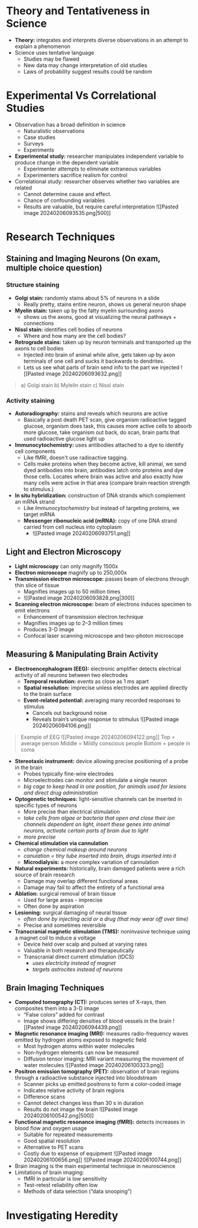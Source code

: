 # Theory and Tentativeness in Science
- **Theory:** integrates and interprets diverse observations in an attempt to explain a phenomenon
- Science uses tentative language
	- Studies may be flawed
	- New data may change interpretation of old studies
	- Laws of probability suggest results could be random
# Experimental Vs Correlational Studies
- Observation has a broad definition in science
	- Naturalistic observations
	- Case studies
	- Surveys
	- Experiments
- **Experimental study:** researcher manipulates independent variable to produce change in the dependent variable
	- Experimenter attempts to eliminate extraneous variables
	- Experimenters sacrifice realism for control
- Correlational study: researcher observes whether two variables are related
	- Cannot determine cause and effect.
	- Chance of confounding variables
	- Results are valuable, but require careful interpretation
![[Pasted image 20240206093535.png|500]]
# Research Techniques
## Staining and Imaging Neurons (On exam, multiple choice question)
### Structure staining
- **Golgi stain:** randomly stains about 5% of neurons in a slide
	- Really pretty, stains entire neuron, shows us general neuron shape
- **Myelin stain:** taken up by the fatty myelin surrounding axons
	- shows us the axons, good at visualizing the neural pathways + connections
- **Nissl stain:** identifies cell bodies of neurons
	- Where and how many are the cell bodies?
- **Retrograde stains:** taken up by neuron terminals and transported up the axons to cell bodies
	- Injected into brain of animal while alive, gets taken up by axon terminals of one cell and sucks it backwards to dendrites.
	- Lets us see what parts of brain send info to the part we injected
![[Pasted image 20240206093632.png]]
> a) Golgi stain
> b) Mylelin stain
> c) Nissl stain
### Activity staining
- **Autoradiography:** stains and reveals which neurons are active
	- Basically a post death PET scan, give organism radioactive tagged glucose, organism does task, this causes more active cells to absorb more glucose, take organism out back, do scan, brain parts that used radioactive glucose light up
- **Immunocytochemistry:** uses antibodies attached to a dye to identify cell components
	- Like fMRI, doesn't use radioactive tagging.
	- Cells make proteins when they become active, kill animal, we send dyed antibodies into brain, antibodies latch onto proteins and dye those cells. Locates where brain was active and also exactly how many cells were active in that area (compare brain reaction strength to stimulus.)
- **In situ hybridization:** construction of DNA strands which complement an mRNA strand
	- Like *Immunocytochemistry* but instead of targeting proteins, we target mRNA
	- **Messenger ribonucleic acid (mRNA):** copy of one DNA strand carried from cell nucleus into cytoplasm
		- ![[Pasted image 20240206093751.png]]
## Light and Electron Microscopy
- **Light microscopy** can only magnify 1500x
- **Electron microscope** magnify up to 250,000x
- **Transmission electron microscope:** passes beam of electrons through thin slice of tissue
	- Magnifies images up to 50 million times
	- ![[Pasted image 20240206093828.png|300]]
- **Scanning electron microscope:** beam of electrons induces specimen to emit electrons
	- Enhancement of transmission electron technique
	- Magnifies images up to 2–3 million times
	- Produces 3-D image
	- Confocal laser scanning microscope and two-photon microscope
## Measuring & Manipulating Brain Activity
- **Electroencephalogram (EEG):** electronic amplifier detects electrical activity of all neurons between two electrodes
	- **Temporal resolution:** events as close as 1 ms apart
	- **Spatial resolution:** imprecise unless electrodes are applied directly to the brain surface
	- **Event-related potential:** averaging many recorded responses to stimulus
		- Cancels out background noise
		- Reveals brain’s unique response to stimulus
![[Pasted image 20240206094106.png]]
> Example of EEG
![[Pasted image 20240206094122.png]]
> Top = average person
> Middle = Mildly conscious people
> Bottom = people in coma

- **Stereotaxic instrument:** device allowing precise positioning of a probe in the brain
	- Probes typically fine-wire electrodes
	- Microelectrodes can monitor and stimulate a single neuron
	- *big cage to keep head in one position, for animals used for lesions and direct drug administration*
- **Optogenetic techniques:** light-sensitive channels can be inserted in specific types of neurons
	- More precise than electrical stimulation
	- *take cells from algae or bacteria that open and close their ion channels dependent on light, insert these genes into animal neurons, activate certain parts of brain due to light*
	- *more precise*
- **Chemical stimulation via cannulation**
	- *change chemical makeup around neurons*
	- *canulation = tiny tube inserted into brain, drugs inserted into it*
	- **Microdialysis:** a more complex variation of cannulation
- **Natural experiments:** historically, brain damaged patients were a rich source of brain research
	- Damage may overlap different functional areas
	- Damage may fail to affect the entirety of a functional area
- **Ablation:** surgical removal of brain tissue
	- Used for large areas - imprecise
	- Often done by aspiration
- **Lesioning:** surgical damaging of neural tissue
	- *often done by injecting acid or a drug (that may wear off over time)*
	- Precise and sometimes reversible
- **Transcranial magnetic stimulation (TMS):** noninvasive technique using a magnet coil to induce a voltage
	- Device held over scalp and pulsed at varying rates
	- Valuable in both research and therapeutically
	- Transcranial direct current stimulation (tDCS)
		- *uses electricity instead of magnet*
		- *targets astrocites instead of neurons*
## Brain Imaging Techniques
- **Computed tomography (CT):** produces series of X-rays, then composites them into a 3-D image
	- “False colors” added for contrast
	- Image shows differing densities of blood vessels in the brain
![[Pasted image 20240206094439.png]]
- **Magnetic resonance imaging (MRI):** measures radio-frequency waves emitted by hydrogen atoms exposed to magnetic field
	- Most hydrogen atoms within water molecules
	- Non-hydrogen elements can now be measured
	- Diffusion tensor imaging: MRI variant measuring the movement of water molecules
![[Pasted image 20240206100323.png]]
- **Positron emission tomography (PET):** observation of brain regions through a radioactive substance injected into bloodstream
	- Scanner picks up emitted positrons to form a color-coded image
	- Indicates relative activity of brain regions
	- Difference scans
	- Cannot detect changes less than 30 s in duration
	- Results do not image the brain
![[Pasted image 20240206100542.png|500]]
- **Functional magnetic resonance imaging (fMRI):** detects increases in blood flow and oxygen usage
	- Suitable for repeated measurements
	- Good spatial resolution
	- Alternative to PET scans
	- Costly due to expense of equipment
![[Pasted image 20240206100656.png]]
![[Pasted image 20240206100744.png]]
- Brain imaging is the main experimental technique in neuroscience
- Limitations of brain imaging:
	- fMRI in particular is low sensitivity
	- Test-retest reliability often low
	- Methods of data selection (“data snooping”)
# Investigating Heredity
